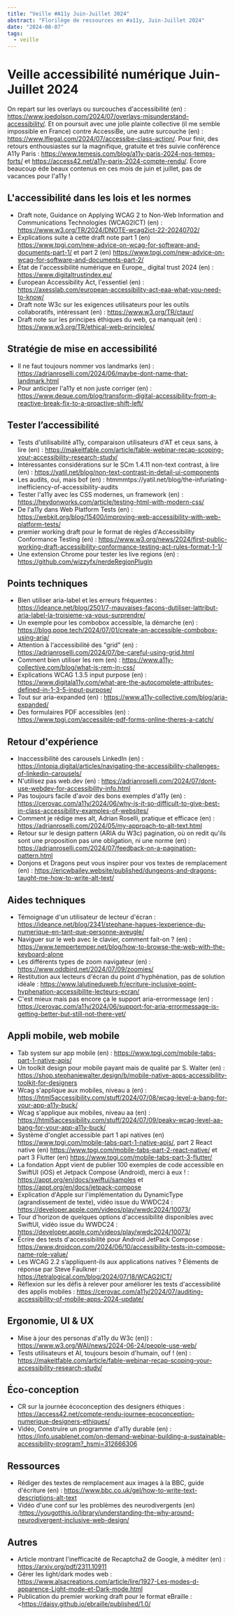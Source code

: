 ```yaml
---
title: "Veille #A11y Juin-Juillet 2024"
abstract: "Florilège de ressources en #a11y, Juin-Juillet 2024"
date: "2024-08-07"
tags:
  - veille
---
```


# Veille accessibilité numérique Juin-Juillet 2024

On repart sur les overlays ou surcouches d'accessibilité (en) : https://www.joedolson.com/2024/07/overlays-misunderstand-accessibility/. Et on poursuit avec une jolie plainte collective (il me semble impossible en France) contre AccessiBe, une autre surcouche (en) : https://www.lflegal.com/2024/07/accessibe-class-action/.
Pour finir, des retours enthousiastes sur la magnifique, gratuite et très suivie conférence A11y Paris : 
https://www.temesis.com/blog/a11y-paris-2024-nos-temps-forts/ et https://access42.net/a11y-paris-2024-compte-rendu/.
Ecore beaucoup éde beaux contenus en ces mois de juin et juillet, pas de vacances pour l'a11y !

## L'accessibilité dans les lois et les normes

- Draft note, Guidance on Applying WCAG 2 to Non-Web Information and Communications Technologies (WCAG2ICT) (en) : https://www.w3.org/TR/2024/DNOTE-wcag2ict-22-20240702/
- Explications suite à cette draft note part 1 (en) https://www.tpgi.com/new-advice-on-wcag-for-software-and-documents-part-1/ et part 2 (en) https://www.tpgi.com/new-advice-on-wcag-for-software-and-documents-part-2/
- État de l'accessibilité numérique en Europe,, digital trust 2024 (en) : https://www.digitaltrustindex.eu/
- European Accessibility Act, l'essentiel (en) : https://axesslab.com/european-accessibility-act-eaa-what-you-need-to-know/
- Draft note W3c sur les exigences utilisateurs pour les outils collaboratifs, intéressant (en) : https://www.w3.org/TR/ctaur/
- Draft note sur les principes éthiques du web, ça manquait (en) : https://www.w3.org/TR/ethical-web-principles/

## Stratégie de mise en accessibilité

- Il ne faut toujours nommer vos landmarks (en) : https://adrianroselli.com/2024/06/maybe-dont-name-that-landmark.html
- Pour anticiper l'a11y et non juste corriger (en) : https://www.deque.com/blog/transform-digital-accessibility-from-a-reactive-break-fix-to-a-proactive-shift-left/

## Tester l’accessibilité

- Tests d'utilisabilité a11y, comparaison utilisateurs d'AT et ceux sans, à lire (en) : https://makeitfable.com/article/fable-webinar-recap-scoping-your-accessibility-research-study/
- Intéressantes considérations sur le SCm 1.4.11 non-text contrast, à lire (en) : https://yatil.net/blog/non-text-contrast-in-detail-ui-components
- Les audits, oui, mais bof (en) : htmmmtps://yatil.net/blog/the-infuriating-inefficiency-of-accessibility-audits
- Tester l'a11y avec les CSS modernes, un framework (en) : https://heydonworks.com/article/testing-html-with-modern-css/
- De l'a11y dans Web Platform Tests (en) : https://webkit.org/blog/15400/improving-web-accessibility-with-web-platform-tests/
- premier working draft pour le format de règles d'Accessibility Conformance Testing (en) : https://www.w3.org/news/2024/first-public-working-draft-accessibility-conformance-testing-act-rules-format-1-1/
- Une extension Chrome pour tester les live regions (en) : https://github.com/wizzyfx/nerdeRegionPlugIn

## Points techniques

- Bien utiliser aria-label et les erreurs fréquentes : https://ideance.net/blog/2501/7-mauvaises-facons-dutiliser-lattribut-aria-label-la-troisieme-va-vous-surprendre/
- Un exemple pour les combobox accessible, la démarche (en) : https://blog.pope.tech/2024/07/01/create-an-accessible-combobox-using-aria/
- Attention à l'accessibilité des "grid" (en) : https://adrianroselli.com/2024/07/be-careful-using-grid.html
- Comment bien utiliser les rem (en) : https://www.a11y-collective.com/blog/what-is-rem-in-css/
- Explications WCAG 1.3.5 input purpose (en) : https://www.digitala11y.com/what-are-the-autocomplete-attributes-defined-in-1-3-5-input-purpose/
- Tout sur aria-expanded (en) : https://www.a11y-collective.com/blog/aria-expanded/
- Des formulaires PDF accessibles (en) : https://www.tpgi.com/accessible-pdf-forms-online-theres-a-catch/

## Retour d'expérience

- Inaccessibilité des carousels LinkedIn (en) : https://intopia.digital/articles/navigating-the-accessibility-challenges-of-linkedin-carousels/
- N'utilisez pas web.dev (en) : https://adrianroselli.com/2024/07/dont-use-webdev-for-accessibility-info.html
- Pas toujours facile d'avoir des bons exemples d'a11y (en) : https://cerovac.com/a11y/2024/06/why-is-it-so-difficult-to-give-best-in-class-accessibility-examples-of-websites/
- Comment je rédige mes alt, Adrian Roselli, pratique et efficace (en) : https://adrianroselli.com/2024/05/my-approach-to-alt-text.html
- Retour sur le design pattern (ARIA du W3c) pagination, où on redit qu'ils sont une proposition pas une obligation, ni une norme (en) : https://adrianroselli.com/2024/07/feedback-on-a-pagination-pattern.html
- Donjons et Dragons peut vous inspirer pour vos textes de remplacement (en) : https://ericwbailey.website/published/dungeons-and-dragons-taught-me-how-to-write-alt-text/

## Aides techniques

- Témoignage d'un utilisateur de lecteur d'écran : https://ideance.net/blog/2341/stephane-hagues-lexperience-du-numerique-en-tant-que-personne-aveugle/
- Naviguer sur le web avec le clavier, comment fait-on ? (en) : https://www.tempertemper.net/blog/how-to-browse-the-web-with-the-keyboard-alone
- Les différents types de zoom navigateur (en) : https://www.oddbird.net/2024/07/09/zoomies/
- Restitution aux lecteurs d'écran du point d'hyphénation, pas de solution idéale : https://www.lalutineduweb.fr/ecriture-inclusive-point-hyphenation-accessibilite-lecteurs-ecran/
- C'est mieux mais pas encore ça le support aria-errormessage (en) : https://cerovac.com/a11y/2024/06/support-for-aria-errormessage-is-getting-better-but-still-not-there-yet/

## Appli mobile, web mobile

- Tab system sur app mobile (en) : https://www.tpgi.com/mobile-tabs-part-1-native-apis/
- Un toolkit design pour mobile payant mais de  qualité par S. Walter (en) : https://shop.stephaniewalter.design/b/mobile-native-apps-accessibility-toolkit-for-designers
- Wcag s'applique aux mobiles, niveau a (en) : https://html5accessibility.com/stuff/2024/07/08/wcag-level-a-bang-for-your-app-a11y-buck/
- Wcag s'applique aux mobiles, niveau aa (en) : https://html5accessibility.com/stuff/2024/07/09/peaky-wcag-level-aa-bang-for-your-app-a11y-buck/
- Système d'onglet accessible part 1 api natives (en) https://www.tpgi.com/mobile-tabs-part-1-native-apis/, part 2 React native (en) https://www.tpgi.com/mobile-tabs-part-2-react-native/ et part 3 Flutter (en) https://www.tpgi.com/mobile-tabs-part-3-flutter/ 
- La fondation Appt vient de publier 100 exemples de code accessible en SwiftUI (iOS) et Jetpack Compose (Android), merci à eux ! : https://appt.org/en/docs/swiftui/samples et https://appt.org/en/docs/jetpack-compose
- Explication d'Apple sur l'implémentation du DynamicType (agrandissement de texte), vidéo issue du WWDC24 : https://developer.apple.com/videos/play/wwdc2024/10073/
- Tour d'horizon de quelques options d'accessibilité disponibles avec SwiftUI, vidéo issue du WWDC24 : https://developer.apple.com/videos/play/wwdc2024/10073/
- Écrire des tests d'accessibilité pour Android JetPack Compose : https://www.droidcon.com/2024/06/10/accessibility-tests-in-compose-name-role-value/
- Les WCAG 2.2 s’appliquent-ils aux applications natives ? Éléments de réponse par Steve Faulkner : https://tetralogical.com/blog/2024/07/18/WCAG2ICT/
- Réflexion sur les défis à relever pour améliorer les tests d'accessibilité des applis mobiles : https://cerovac.com/a11y/2024/07/auditing-accessibility-of-mobile-apps-2024-update/


## Ergonomie, UI & UX

- Mise à jour des personas d'a11y du W3c (en)) : https://www.w3.org/WAI/news/2024-06-24/people-use-web/
- Tests utilisateurs et AI, toujours besoin d'humain, ouf ! (en) : https://makeitfable.com/article/fable-webinar-recap-scoping-your-accessibility-research-study/

## Éco-conception

- CR sur la journée écoconception des designers éthiques : https://access42.net/compte-rendu-journee-ecoconception-numerique-designers-ethiques/
- Vidéo, Construire un programme d'a11y durable (en) : https://info.usablenet.com/on-demand-webinar-building-a-sustainable-accessibility-program?_hsmi=312666306

## Ressources

- Rédiger des textes de remplacement aux images à la BBC, guide d'écriture (en) : <https://www.bbc.co.uk/gel/how-to-write-text-descriptions-alt-text>
- Vidéo d'une conf sur les problèmes des neurodivergents (en)  :https://yougotthis.io/library/understanding-the-why-around-neurodivergent-inclusive-web-design/

## Autres

- Article montrant l'inefficacité de Recaptcha2 de Google, à méditer (en) : https://arxiv.org/pdf/2311.10911
- Gérer les light/dark modes web : https://www.alsacreations.com/article/lire/1927-Les-modes-d-apparence-Light-mode-et-Dark-mode.html
- Publication du premier working draft pour le format eBraille : <https://daisy.github.io/ebraille/published/1.0/
